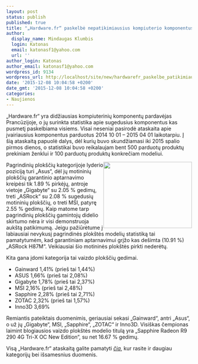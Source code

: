 ```yaml
---
layout: post
status: publish
published: true
title: "„Hardware.fr“ paskelbė nepatikimiausius kompiuterio komponentus"
author:
  display_name: Mindaugas Klumbis
  login: Katonas
  email: katonasf1@yahoo.com
  url: ''
author_login: Katonas
author_email: katonasf1@yahoo.com
wordpress_id: 9134
wordpress_url: http://localhost/site/new/hardwarefr_paskelbe_patikimiausiusnepatikimiausius_kompiuterio_komponentus/
date: '2015-12-08 10:04:58 +0200'
date_gmt: '2015-12-08 10:04:58 +0200'
categories:
- Naujienos
---
```

<p>
	&bdquo;Hardware.fr&ldquo; yra didžiausias kompiuterinių komponentų pardavėjas Prancūzijoje, o jų surinkta statistika apie sugedusius komponentus kas pusmetį paskelbiama visiems. Visai neseniai pasirodė ataskaita apie įvairiausius komponentus parduotus 2014 10 01 &ndash; 2015 04 01 laikotarpiu. Į &scaron;ią ataskaitą papuolė dalys, dėl kurių buvo skundžiamasi iki 2015 spalio pirmos dienos, o statistikai buvo reikalaujam bent 500 parduotų produktų prekiniam ženklui ir 100 parduotų produktų konkrečiam modeliui.</p>
<p>
	<img alt="" src="http://technews.lt/userfiles/random.jpg" style="width: 240px; height: 180px; float: right;" />Pagrindinių plok&scaron;čių kategorijoje lyderio poziciją turi &bdquo;Asus&ldquo;, dėl jų motininių plok&scaron;čių garantinio aptarnavimo kreipėsi tik 1.89 % pirkėjų, antroje vietoje &bdquo;Gigabyte&ldquo; su 2.05 % gedimų, treti &bdquo;ASRock&ldquo; su 2.08 % sugedusių motininių plok&scaron;čių, o treti MSI, patyrę 2.55 % gedimų. Kaip matome tarp pagrindinių plok&scaron;čių gamintojų didelio skirtumo nėra ir visi demonstruoja auk&scaron;tą patikimumą. Jeigu pažiūrėtume į labiausiai nevykusį pagrindinės plok&scaron;tės modelių statistiką tai pamatytumėm, kad garantiniam aptarnavimui grįžo kas de&scaron;imta (10.91 %) &bdquo;ASRock H87M&ldquo;. Veikiausiai &scaron;io motininės plok&scaron;tės pirkti nederėtų.</p>
<p>
	Kita gana įdomi kategorija tai vaizdo plok&scaron;čių gedimai.</p>
<ul>
<li>
		Gainward 1,41% (prie&scaron; tai 1,44%)</li>
<li>
		ASUS 1,66% (prie&scaron; tai 2,08%)</li>
<li>
		Gigabyte 1,78% (prie&scaron; tai 2,37%)</li>
<li>
		MSI 2,16% (prie&scaron; tai 2,48%)</li>
<li>
		Sapphire 2,28% (prie&scaron; tai 2,71%)</li>
<li>
		ZOTAC 2,32% (prie&scaron; tai 1,57%)</li>
<li>
		Inno3D 3,69%</li>
</ul>
<p>
	Remiantis pateiktais duomenimis, geriausiai sekasi &bdquo;Gainward&ldquo;, antri &bdquo;Asus&ldquo;, o už jų &bdquo;Gigabyte&ldquo;, MSI, &bdquo;Sapphire&ldquo;, &bdquo;ZOTAC&ldquo; ir Inno3D. Visi&scaron;kas čempionas laimint blogiausios vaizdo plok&scaron;tės modelio titulą yra &bdquo;Sapphire Radeon R9 290 4G Tri-X OC New Edition&ldquo;, su net 16.67 % gedimų.</p>
<p>
	Visą &bdquo;Hardware.fr&ldquo; ataskaitą galite pamatyti <em><a href="http://www.hardware.fr/articles/944-2/cartes-meres.html">čia</a></em>, kur rasite ir daugiau kategorijų bei i&scaron;samesnius duomenis.&nbsp;</p>
